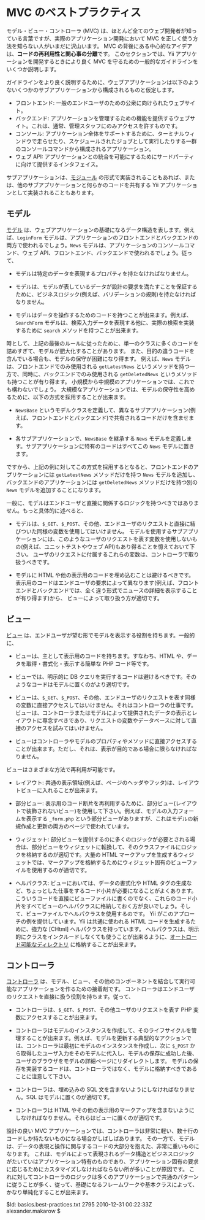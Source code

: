 MVC のベストプラクティス
=================

モデル・ビュー・コントローラ (MVC) は、ほとんど全てのウェブ開発者が知っている言葉ですが、実際のアプリケーション開発において MVC を正しく使う方法を知らない人がいまだに沢山います。
MVC の背後にある中心的なアイデアは、**コードの再利用性と関心事の分離**です。
このセクションでは、Yii アプリケーションを開発するときにより良く MVC を守るための一般的なガイドラインをいくつか説明します。

ガイドラインをより良く説明するために、ウェブアプリケーションは以下のようないくつかのサブアプリケーションから構成されるものと仮定します。

* フロントエンド: 一般のエンドユーザのための公衆に向けられたウェブサイト。
* バックエンド: アプリケーションを管理するための機能を提供するウェブサイト。これは、通常、管理スタッフにのみアクセスを許すものです。
* コンソール: アプリケーション全体をサポートするために、ターミナルウィンドウで走らせたり、スケジュールされたジョブとして実行したりする一群のコンソールコマンドから構成されるアプリケーション。
* ウェブ API: アプリケーションとの統合を可能にするためにサードパーティに向けて提供するインタフェイス。

サブアプリケーションは、[モジュール](/doc/guide/basics.module) の形式で実装されることもあれば、または、他のサブアプリケーションと何らかのコードを共有する Yii アプリケーションとして実装されることもあります。


モデル
-----

[モデル](/doc/guide/basics.model) は、ウェブアプリケーションの基礎になるデータ構造を表します。例えば、`LoginForm` モデルは、アプリケーションのフロントエンドとバックエンドの両方で使われるでしょう。`News` モデルは、アプリケーションのコンソールコマンド、ウェブ API、フロントエンド、バックエンドで使われるでしょう。従って、

* モデルは特定のデータを表現するプロパティを持たなければなりません。

* モデルは、モデルが表しているデータが設計の要求を満たすことを保証するために、ビジネスロジック(例えば、バリデーションの規則)を持たなければなりません。

* モデルはデータを操作するためのコードを持つことが出来ます。例えば、`SearchForm` モデルは、検索入力データを表現する他に、実際の検索を実装するために `search` メソッドを持つことが出来ます。

時として、上記の最後のルールに従ったために、単一のクラスに多くのコードを詰めすぎて、モデルが肥大化することがあります。
また、目的の違うコードを含んでいる場合も、モデルの保守が困難になり得ます。
例えば、`News` モデルは、フロントエンドでのみ使用される `getLatestNews` というメソッドを持つ一方で、同時に、バックエンドでのみ使用される `getDeletedNews` というメソッドも持つことが有り得ます。
小規模から中規模のアプリケーションでは、これでも構わないでしょう。
大規模なアプリケーションでは、モデルの保守性を高めるために、以下の方式を採用することが出来ます。

* `NewsBase` というモデルクラスを定義して、異なるサブアプリケーション(例えば、フロントエンドとバックエンド)で共有されるコードだけを含ませます。

* 各サブアプリケーションで、`NewsBase` を継承する `News` モデルを定義します。サブアプリケーションに特有のコードはすべてこの `News` モデルに置きます。

ですから、上記の例に対してこの方式を採用するとなると、フロントエンドのアプリケーションには `getLatestNews` メソッドだけを持つ `News` モデルを追加し、バックエンドのアプリケーションには `getDeletedNews` メソッドだけを持つ別の `News` モデルを追加することになります。

一般に、モデルはエンドユーザと直接に関係するロジックを持つべきではありません。もっと具体的に述べると、

* モデルは、`$_GET`、`$_POST`、その他、エンドユーザのリクエストと直接に結びついた同様の変数を使用してはいけません。
モデルを使用するサブアプリケーションには、このようなユーザのリクエストを表す変数を使用しないもの(例えば、ユニットテストやウェブ API)もあり得ることを憶えておいて下さい。
ユーザのリクエストに付属するこれらの変数は、コントローラで取り扱うべきです。

* モデルに HTML や他の表示用のコードを埋め込むことは避けるべきです。
表示用のコードはエンドユーザの要求によって異なります(例えば、フロントエンドとバックエンドでは、全く違う形式でニュースの詳細を表示することが有り得ます)から、
ビューによって取り扱う方が適切です。


ビュー
----

[ビュー](/doc/guide/basics.view) は、エンドユーザが望む形でモデルを表示する役割を持ちます。一般的に、

* ビューは、主として表示用のコードを持ちます。すなわち、HTML や、データを取得・書式化・表示する簡単な PHP コード等です。

* ビューでは、明示的に DB クエリを実行するコードは避けるべきです。そのようなコードはモデルに置くのがより適切です。

* ビューは、`$_GET`、`$_POST`、その他、エンドユーザのリクエストを表す同様の変数に直接アクセスしてはいけません。それはコントローラの仕事です。
ビューは、コントローラまたはモデルによって提供されたデータの表示とレイアウトに専念すべきであり、リクエストの変数やデータベースに対して直接のアクセスを試みてはいけません。

* ビューはコントローラやモデルのプロパティやメソッドに直接アクセスすることが出来ます。ただし、それは、表示が目的である場合に限らなければなりません。


ビューはさまざまな方法で再利用が可能です。

* レイアウト: 共通の表示領域(例えば、ページのヘッダやフッタ)は、レイアウトビューに入れることが出来ます。

* 部分ビュー: 表示用のコード断片を再利用するために、部分ビュー(レイアウトで装飾されないビュー)を使用して下さい。例えば、モデルの入力フォームを表示する `_form.php` という部分ビューがありますが、これはモデルの新規作成と更新の両方のページで使われています。

* ウィジェット: 部分ビューを提供するのに多くのロジックが必要とされる場合は、部分ビューをウィジェットに転換して、そのクラスファイルにロジックを格納するのが適切です。大量の HTML マークアップを生成するウィジェットでは、マークアップを格納するためにウィジェット固有のビューファイルを使用するのが適切です。

* ヘルパクラス: ビューにおいては、データの書式化や HTML タグの生成など、ちょっとした仕事をするコード小片が必要になることがよくあります。
こういうコードを直接にビューファイルに書くのでなく、これらのコード小片をすべてビューのヘルパクラスに格納しておく方が良いでしょう。そして、ビューファイルでヘルパクラスを使用するのです。
Yii がこのアプローチの例を提供しています。Yii は共通に使われる HTML コードを生成するために、強力な [CHtml] ヘルパクラスを持っています。
ヘルパクラスは、明示的にクラスをインクルードしなくても使うことが出来るように、[オートロード可能なディレクトリ](/doc/guide/basics.namespace) に格納することが出来ます。


コントローラ
----------

[コントローラ](/doc/guide/basics.controller) は、モデル、ビュー、その他のコンポーネントを結合して実行可能なアプリケーションを作るための接着剤です。
コントローラはエンドユーザのリクエストを直接に扱う役割を持ちます。従って、

* コントローラは、`$_GET`、`$_POST`、その他ユーザのリクエストを表す PHP 変数にアクセスすることが出来ます。

* コントローラはモデルのインスタンスを作成して、そのライフサイクルを管理することが出来ます。例えば、モデルを更新する典型的なアクションでは、コントローラは最初にモデルのインスタンスを作成し、次に `$_POST` から取得したユーザ入力をそのモデルに代入し、モデルの保存に成功した後、ユーザのブラウザをモデルの詳細ページにリダイレクトします。
モデルの保存を実装するコードは、コントローラではなく、モデルに格納すべきであることに注意して下さい。

* コントローラは、埋め込みの SQL 文を含まないようにしなければなりません。SQL はモデルに置くのが適切です。

* コントローラは HTML やその他の表示用のマークアップを含まないようにしなければなりません。それらはビューに置くのが適切です。

設計の良い MVC アプリケーションでは、コントローラは非常に軽い、数十行のコードしか持たないものになる場合がしばしばあります。
その一方で、モデルは、データの表現と操作に関与するコードの大部分を抱えた、非常に重いものになります。
これは、モデルによって表現されるデータ構造とビジネスロジックがたいていはアプリケーション特有のものであり、アプリケーション固有の要求に応じるためにカスタマイズしなければならない所が多いことが原因です。
これに対してコントローラのロジックは多くのアプリケーションで共通のパターンに従うことが多く、従って、基礎になるフレームワークや基本クラスによって、かなり単純化することが出来ます。

<div class="revision">$Id: basics.best-practices.txt 2795 2010-12-31 00:22:33Z alexander.makarow $</div>